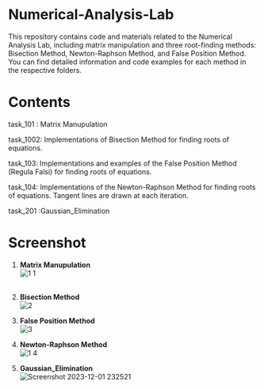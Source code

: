 # Numerical-Analysis-Lab
This repository contains code and materials related to the Numerical Analysis Lab, including matrix manipulation and three root-finding methods: Bisection Method, Newton-Raphson Method, and False Position Method. You can find detailed information and code examples for each method in the respective folders.

# Contents
task_101 : Matrix Manupulation

task_1002: Implementations of Bisection Method for finding roots of equations.

task_103: Implementations and examples of the False Position Method (Regula Falsi) for finding roots of equations.

task_104: Implementations of the Newton-Raphson Method for finding roots of equations. Tangent lines are drawn at each iteration.

task_201 :Gaussian_Elimination

# Screenshot
1. <b> Matrix Manupulation </b> <br>
![1 1](https://github.com/0rirobin0/Numerical-Analysis-Lab-SWE/assets/107853121/fe8c2c71-a742-43f1-ad8e-429505aed823) <br><br>

2. <b> Bisection Method </b><br>
![2](https://github.com/0rirobin0/Numerical-Analysis-Lab-SWE/assets/107853121/a1d97813-cd7c-4f5b-a2cb-2c4a1571b717) 
3. <b> False Position Method </b> <br>
![3](https://github.com/0rirobin0/Numerical-Analysis-Lab-SWE/assets/107853121/0637203b-d11f-46a9-b9dd-b63532bbd6e9)
4. <b> Newton-Raphson Method </b><br>
![1 4](https://github.com/0rirobin0/Numerical-Analysis-Lab-SWE/assets/107853121/ba5f53a5-2d55-4813-a55c-d31f192fc29f)
5. <b> Gaussian_Elimination </b><br>
![Screenshot 2023-12-01 232521](https://github.com/0rirobin0/Numerical-Analysis-Lab-SWE/assets/107853121/1f671983-246d-4bda-9df8-8e6dfad8ae11)



